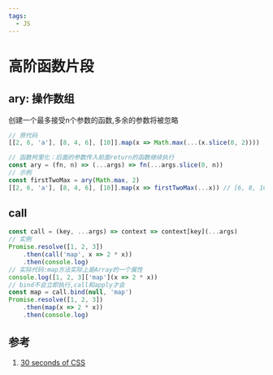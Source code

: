 ```yaml
---
tags:
  - JS
---
```

# 高阶函数片段

## ary: 操作数组
创建一个最多接受n个参数的函数,多余的参数将被忽略

```js
// 原代码
[[2, 6, 'a'], [8, 4, 6], [10]].map(x => Math.max(...(x.slice(0, 2))))

// 函数柯里化：后面的参数传入前面return的函数继续执行
const ary = (fn, n) => (...args) => fn(...args.slice(0, n))
// 示例
const firstTwoMax = ary(Math.max, 2)
[[2, 6, 'a'], [8, 4, 6], [10]].map(x => firstTwoMax(...x)) // [6, 8, 10]
```

## call

```js
const call = (key, ...args) => context => context[key](...args)
// 实例
Promise.resolve([1, 2, 3])
    .then(call('map', x => 2 * x))
    .then(console.log)
// 实际代码:map方法实际上是Array的一个属性
console.log([1, 2, 3]['map'](x => 2 * x))
// bind不会立即执行,call和apply才会
const map = call.bind(null, 'map')
Promise.resolve([1, 2, 3])
    .then(map(x => 2 * x))
    .then(console.log)
```

## 参考
1. [30 seconds of CSS](https://css.30secondsofcode.org/)